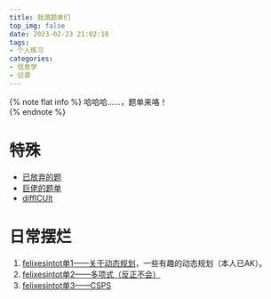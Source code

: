 ```yaml
---
title: 我滴题单们
top_img: false
date: 2023-02-23 21:02:18
tags:
- 个人练习
categories:
- 信息学
- 记录
---
```

{% note flat info %}
哈哈哈……，题单来咯！  
{% endnote %}
# 特殊
+ [已放弃的题](https://www.luogu.com.cn/training/153987)
+ [巨佬的题单](https://www.luogu.com.cn/training/9391)
+ [diffICUlt](https://www.luogu.com.cn/training/153987)
# 日常摆烂
1. [felixesintot单1——关于动态规划](https://www.luogu.com.cn/training/280352)，一些有趣的动态规划（本人已AK）。
2. [felixesintot单2——多项式（反正不会）](https://www.luogu.com.cn/training/289440)
3. [felixesintot单3——CSPS](https://www.luogu.com.cn/training/289448)
